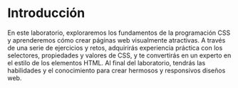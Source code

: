 # Introducción

En este laboratorio, exploraremos los fundamentos de la programación CSS y aprenderemos cómo crear páginas web visualmente atractivas. A través de una serie de ejercicios y retos, adquirirás experiencia práctica con los selectores, propiedades y valores de CSS, y te convertirás en un experto en el estilo de los elementos HTML. Al final del laboratorio, tendrás las habilidades y el conocimiento para crear hermosos y responsivos diseños web.
